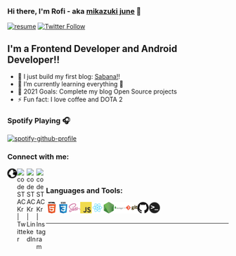### Hi there, I'm Rofi - aka [mikazuki june][resume] 👋

[![resume](https://res.cloudinary.com/sabana/image/upload/v1625131981/sabana_dyou3q.png)](https://nanali.co)
[![Twitter Follow](https://res.cloudinary.com/sabana/image/upload/v1625046630/follow_twitter_lmhuqo.png)](https://twitter.com/intent/follow?original_referer=https%3A%2F%2Fgithub.com%2FcodeSTACKr&screen_name=rofiyanto_bp)

## I'm a Frontend Developer and Android Developer!!

- 🔭 I just build my first blog: [Sabana!][website]!
- 🌱 I’m currently learning everything 🤣
- 🥅 2021 Goals: Complete my blog Open Source projects
- ⚡ Fun fact: I love coffee and DOTA 2

### Spotify Playing 🎧
[![spotify-github-profile](https://spotify-github-profile.vercel.app/api/view?uid=pradiktabagus&cover_image=true&theme=compact)](https://github.com/kittinan/spotify-github-profile)

### Connect with me:

[<img align="left" alt="me.nanali.com" width="22px" src="https://raw.githubusercontent.com/iconic/open-iconic/master/svg/globe.svg" />][resume]
[<img align="left" alt="codeSTACKr | Twitter" width="22px" src="https://cdn.jsdelivr.net/npm/simple-icons@v3/icons/twitter.svg" />][twitter]
[<img align="left" alt="codeSTACKr | LinkedIn" width="22px" src="https://cdn.jsdelivr.net/npm/simple-icons@v3/icons/linkedin.svg" />][linkedin]
[<img align="left" alt="codeSTACKr | Instagram" width="22px" src="https://cdn.jsdelivr.net/npm/simple-icons@v3/icons/instagram.svg" />][instagram]

<br />

### Languages and Tools:

<img align="left" alt="HTML5" width="26px" src="https://raw.githubusercontent.com/github/explore/80688e429a7d4ef2fca1e82350fe8e3517d3494d/topics/html/html.png" />
<img align="left" alt="CSS3" width="26px" src="https://raw.githubusercontent.com/github/explore/80688e429a7d4ef2fca1e82350fe8e3517d3494d/topics/css/css.png" />
<img align="left" alt="Sass" width="26px" src="https://raw.githubusercontent.com/github/explore/80688e429a7d4ef2fca1e82350fe8e3517d3494d/topics/sass/sass.png" />
<img align="left" alt="JavaScript" width="26px" src="https://raw.githubusercontent.com/github/explore/80688e429a7d4ef2fca1e82350fe8e3517d3494d/topics/javascript/javascript.png" />
<img align="left" alt="React" width="26px" src="https://raw.githubusercontent.com/github/explore/80688e429a7d4ef2fca1e82350fe8e3517d3494d/topics/react/react.png" />
<img align="left" alt="Node.js" width="26px" src="https://raw.githubusercontent.com/github/explore/80688e429a7d4ef2fca1e82350fe8e3517d3494d/topics/nodejs/nodejs.png" />
<img align="left" alt="MongoDB" width="26px" src="https://raw.githubusercontent.com/github/explore/80688e429a7d4ef2fca1e82350fe8e3517d3494d/topics/mongodb/mongodb.png" />
<img align="left" alt="Git" width="26px" src="https://raw.githubusercontent.com/github/explore/80688e429a7d4ef2fca1e82350fe8e3517d3494d/topics/git/git.png" />
<img align="left" alt="GitHub" width="26px" src="https://raw.githubusercontent.com/github/explore/78df643247d429f6cc873026c0622819ad797942/topics/github/github.png" />
<img align="left" alt="Terminal" width="26px" src="https://raw.githubusercontent.com/github/explore/80688e429a7d4ef2fca1e82350fe8e3517d3494d/topics/terminal/terminal.png" />

<br />
<br />

---

[resume]: https://me.nanali.co
[website]: http://nanali.co
[twitter]: https://twitter.com/rofiyanto_bp
[instagram]: https://instagram.com/rofiyanto_bp
[linkedin]: https://linkedin.com/in/rofiyanto-bagus
